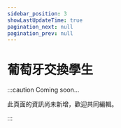 ```yaml
---
sidebar_position: 3
showLastUpdateTime: true
pagination_next: null
pagination_prev: null
---
```


# 葡萄牙交換學生

:::caution Coming soon...

此頁面的資訊尚未新增，歡迎共同編輯。

:::